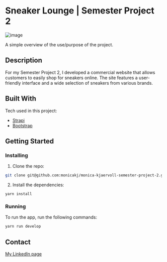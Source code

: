 # Sneaker Lounge | Semester Project 2

![image](https://user-images.githubusercontent.com/52622303/164316813-4b12d99f-aeb7-4069-85cf-e72b3a50ac99.png)

A simple overview of the use/purpose of the project.

## Description

For my Semester Project 2, I developed a commercial website that allows customers to easily shop for sneakers online. The site features a user-friendly interface and a wide selection of sneakers from various brands.

## Built With

Tech used in this project:

- [Strapi](https://reactjs.org/)
- [Bootstrap](https://getbootstrap.com)

## Getting Started

### Installing

1. Clone the repo:

```bash
git clone git@github.com:monicakj/monica-kjaervoll-semester-project-2.git
```

2. Install the dependencies:

```
yarn install
```

### Running

To run the app, run the following commands:

```bash
yarn run develop
```

## Contact

[My LinkedIn page](https://www.linkedin.com/in/monica-kj%C3%A6rvoll-b8bba3133/)
